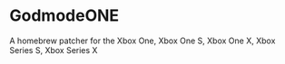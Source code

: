 # GodmodeONE
A homebrew patcher for the Xbox One, Xbox One S, Xbox One X, Xbox Series S, Xbox Series X
